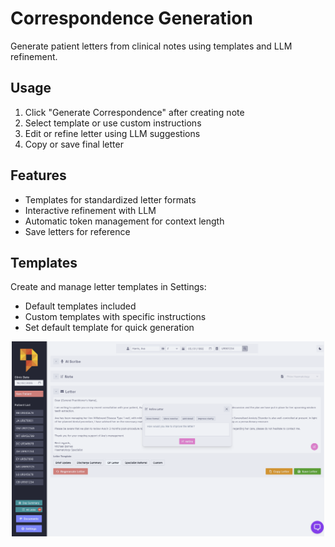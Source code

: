 # Correspondence Generation

Generate patient letters from clinical notes using templates and LLM refinement.

## Usage

1. Click "Generate Correspondence" after creating note
2. Select template or use custom instructions
3. Edit or refine letter using LLM suggestions
4. Copy or save final letter

## Features

- Templates for standardized letter formats
- Interactive refinement with LLM
- Automatic token management for context length
- Save letters for reference

## Templates

Create and manage letter templates in Settings:

- Default templates included
- Custom templates with specific instructions
- Set default template for quick generation

<p align="center">
<img src="../images/correspondence.png" width="500px" alt="Letter Generation"/>
</p>
